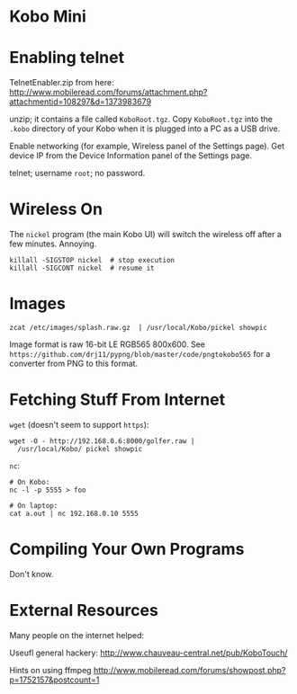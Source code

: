 Kobo Mini
=========

Enabling telnet
===============

TelnetEnabler.zip from here: http://www.mobileread.com/forums/attachment.php?attachmentid=108297&d=1373983679

unzip; it contains a file called `KoboRoot.tgz`. Copy
`KoboRoot.tgz` into the `.kobo` directory of your
Kobo when it is plugged into a PC as a USB drive.

Enable networking (for example, Wireless panel of the Settings
page). Get device IP from the Device Information panel of the
Settings page.

telnet; username `root`; no password.

Wireless On
===========

The `nickel` program (the main Kobo UI) will switch the wireless
off after a few minutes. Annoying.

    killall -SIGSTOP nickel  # stop execution
    killall -SIGCONT nickel  # resume it

Images
======

    zcat /etc/images/splash.raw.gz  | /usr/local/Kobo/pickel showpic

Image format is raw 16-bit LE RGB565 800x600. See
`https://github.com/drj11/pypng/blob/master/code/pngtokobo565`
for a converter from PNG to this format.

Fetching Stuff From Internet
============================

`wget` (doesn't seem to support `https`):

    wget -O - http://192.168.0.6:8000/golfer.raw |
      /usr/local/Kobo/ pickel showpic


`nc`:

    # On Kobo:
    nc -l -p 5555 > foo

    # On laptop:
    cat a.out | nc 192.168.0.10 5555

Compiling Your Own Programs
===========================

Don't know.

External Resources
==================

Many people on the internet helped:

Useufl general hackery: http://www.chauveau-central.net/pub/KoboTouch/

Hints on using ffmpeg http://www.mobileread.com/forums/showpost.php?p=1752157&postcount=1
